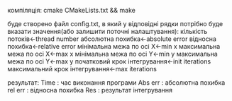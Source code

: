 компіляція:
  cmake CMakeLists.txt && make

буде створено файл config.txt, в який у відповідні рядки потрібно буде вказати значення(або залишити поточні налаштування):
  кількість потоків<-thread number
  абсолютна похибка<-absolute error
  відносна похибка<-relative error
  мінімальна межа по осі Х<-min x
  максимальна межа по осі Х<-max x
  мінімальна межа по осі Y<-min y
  максимальна межа по осі Y<-max y
  початковий крок інтегрування<-init iterations
  максимальний крок інтегрування<-max iterations

результат:
  Time : час виконання програми
  Abs err : абсолютна похибка rel err : відносна похибка
  Res : результат інтегрування
